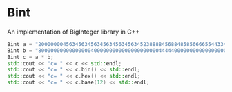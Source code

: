 # Bint

An implementation of BigInteger library in C++

```cpp
Bint a = "2000000045634563456345634563456345238888456884858566665544334";
Bint b = "8000000000000000040000000000000000000004444400000000000000000";
Bint c = a * b;
std::cout << "c= " << c << std::endl;
std::cout << "c= " << c.bin() << std::endl;
std::cout << "c= " << c.hex() << std::endl;
std::cout << "c= " << c.base(12) << std::endl;
```

